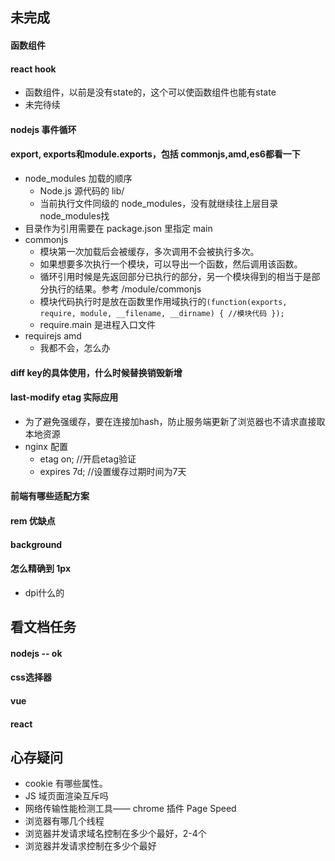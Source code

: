 ## 未完成

#### 函数组件

#### react hook
- 函数组件，以前是没有state的，这个可以使函数组件也能有state
- 未完待续

#### nodejs 事件循环

#### export, exports和module.exports，包括 commonjs,amd,es6都看一下
- node_modules 加载的顺序
  - Node.js 源代码的 lib/
  - 当前执行文件同级的 node_modules，没有就继续往上层目录node_modules找
- 目录作为引用需要在 package.json 里指定 main
- commonjs
  - 模块第一次加载后会被缓存，多次调用不会被执行多次。
  - 如果想要多次执行一个模块，可以导出一个函数，然后调用该函数。
  - 循环引用时候是先返回部分已执行的部分，另一个模块得到的相当于是部分执行的结果。参考 /module/commonjs
  - 模块代码执行时是放在函数里作用域执行的`(function(exports, require, module, __filename, __dirname) { //模块代码 });`
  - require.main 是进程入口文件
- requirejs amd
  - 我都不会，怎么办

#### diff key的具体使用，什么时候替换销毁新增

#### last-modify etag 实际应用
- 为了避免强缓存，要在连接加hash，防止服务端更新了浏览器也不请求直接取本地资源
- nginx 配置
  - etag on;   //开启etag验证
  - expires 7d;    //设置缓存过期时间为7天

#### 前端有哪些适配方案

#### rem 优缺点

#### background

#### 怎么精确到 1px
- dpi什么的

## 看文档任务

#### nodejs -- ok

#### css选择器

#### vue

#### react


## 心存疑问
- cookie 有哪些属性。
- JS 域页面渲染互斥吗
- 网络传输性能检测工具—— chrome 插件 Page Speed
- 浏览器有哪几个线程
- 浏览器并发请求域名控制在多少个最好，2-4个
- 浏览器并发请求控制在多少个最好
